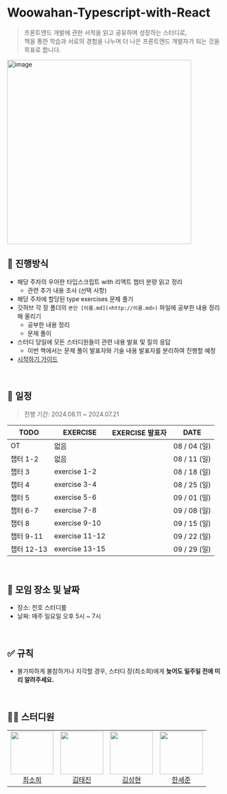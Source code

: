 # Woowahan-Typescript-with-React

> 프론트엔드 개발에 관한 서적을 읽고 공유하며 성장하는 스터디로, </br>
책을 통한 학습과 서로의 경험을 나누며 더 나은 프론트엔드 개발자가 되는 것을 목표로 합니다.


<img width="429" alt="image" src="https://github.com/user-attachments/assets/15aac2ad-a9c0-4e54-bfda-473740285f4a">



## 💫 진행방식

- 해당 주차의 우아한 타입스크립트 with 리액트 챕터 분량 읽고 정리
    - 관련 추가 내용 조사 (선택 사항) 
- 해당 주차에 할당된 type exercises 문제 풀기
- 깃허브 각 장 폴더의 `본인 [이름.md](<http://이름.md>)` 파일에 공부한 내용 정리해 올리기 
    - 공부한 내용 정리
    - 문제 풀이
- 스터디 당일에 모든 스터디원들이 관련 내용 발표 및 질의 응답
  - 이번 책에서는 문제 풀이 발표자와 기술 내용 발표자를 분리하여 진행할 예정
- [시작하기 가이드](https://www.notion.so/aaa2607a601647278e763141a4010a51?pvs=21)

<br />

## 📅 일정

> 진행 기간: 2024.08.11 ~ 2024.07.21
> 

| TODO | EXERCISE | EXERCISE 발표자 | DATE |  
| --- | --- | --- | --- |
| OT | 없음 | | 08 / 04 (일) |
| 챕터 1-2 | 없음 | | 08 / 11 (일) |
| 챕터 3 | exercise 1-2 | | 08 / 18 (일) |
| 챕터 4 | exercise 3-4 | | 08 / 25 (일) |
| 챕터 5 | exercise 5-6 | | 09 / 01 (일) |
| 챕터 6-7 | exercise 7-8 | | 09 / 08 (일) |
| 챕터 8 | exercise 9-10 | | 09 / 15 (일) |
| 챕터 9-11 | exercise 11-12 | | 09 / 22 (일) |
| 챕터 12-13 | exercise 13-15 | | 09 / 29 (일) |

<br />

## 📌 모임 장소 및 날짜

- 장소: 천호 스터디룸
- 날짜: 매주 일요일 오후 5시 ~ 7시

<br />

## ✅ 규칙

- 불가피하게 불참하거나 지각할 경우, 스터디 장(최소희)에게 **늦어도 일주일 전에 미리 알려주세요.**

<br />

## 🧑‍💻 스터디원

<table>
<tr height="120px">
<td align="center">
<a href="https://github.com/huisso97"><img height="100px" width="100px" src="https://github.com/huisso97.png""/></a>
<br />
<a href="https://github.com/huisso97">최소희</a>
</td>
<td align="center">
<a href="https://github.com/taejin-k"><img height="100px" width="100px" src="https://github.com/taejin-k.png""/></a>
<br />
<a href="https://github.com/taejin-k">김태진</a>
</td>
<td align="center">
<a href="https://github.com/headring"><img height="100px" width="100px" src="https://github.com/headring.png""/></a>
<br />
<a href="https://github.com/headring">김상현</a>
</td>
<td align="center">
<a href="https://github.com/hansejun"><img height="100px" width="100px" src="https://github.com/hansejun.png""/></a>
<br />
<a href="https://github.com/hansejun">한세준</a>
</td>
</tr>
</table>
